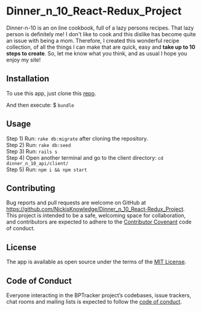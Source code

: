 
# Dinner_n_10_React-Redux_Project
Dinner-n-10 is an on line cookbook, full of a lazy persons recipes. That lazy person is definitely me! I don't like to cook and this dislike has become quite an issue with being a mom. Therefore, I created this wonderful recipe collection, of all the things I can make that are quick, easy and **take up to 10 steps to create**. So, let me know what you think, and as usual I hope you enjoy my site!

## Installation

To use this app, just clone this [repo](https://github.com/NickisKnowledge/Dinner_n_10_React-Redux_Project).

And then execute:
  $ `bundle`

## Usage

Step 1) Run: `rake db:migrate` after cloning the repository. <br />
Step 2) Run: `rake db:seed` <br />
Step 3) Run: `rails s` <br />
Step 4) Open another terminal and go to the client directory: `cd dinner_n_10_api/client/` <br />
Step 5) Run: `npm i && npm start`

## Contributing

Bug reports and pull requests are welcome on GitHub at https://github.com/NickisKnowledge/Dinner_n_10_React-Redux_Project. This project is intended to be a safe, welcoming space for collaboration, and contributors are expected to adhere to the [Contributor Covenant](http://contributor-covenant.org) code of conduct.

## License

The app is available as open source under the terms of the [MIT License](http://opensource.org/licenses/MIT).

## Code of Conduct

Everyone interacting in the BPTracker project’s codebases, issue trackers, chat rooms and mailing lists is expected to follow the [code of conduct](https://github.com/[USERNAME]/bptraker/blob/master/CODE_OF_CONDUCT.md).
